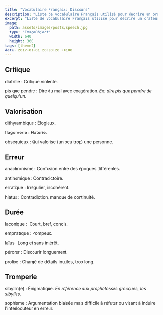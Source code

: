 ```yaml
---
title: "Vocabulaire Français: Discours"
description: "Liste de vocabulaire Français utilisé pour decrire un orateur."
excerpt: "Liste de vocabulaire Français utilisé pour decrire un orateur."
image:
  path: assets/images/posts/speech.jpg
  type: "ImageObject"
  width: 640
  height: 360
tags: [theme2]
date: 2017-01-01 20:20:20 +0100
---
```

## Critique

diatribe
: Critique violente.

pis que pendre
: Dire du mal avec exagération.
*Ex: dire pis que pendre de quelqu'un.*


## Valorisation

dithyrambique
: Élogieux.

flagornerie
: Flaterie.

obséquieux
: Qui valorise (un peu trop) une personne.


## Erreur

anachronisme
: Confusion entre des époques différentes.

antinomique
: Contradictoire.

erratique
: Irrégulier, incohérent.

hiatus
: Contradiction, manque de continuité.


## Durée

laconique
:  Court, bref, concis.

emphatique
: Pompeux.

laïus
: Long et sans intérêt.

pérorer
: Discourir longuement.

prolixe
: Chargé de détails inutiles, trop long.


## Tromperie

sibyllin(e)
: Énigmatique.
*En référence aux prophétesses grecques, les sibylles.*

sophisme
: Argumentation biaisée mais difficile à réfuter ou visant à induire l'interlocuteur en erreur.
